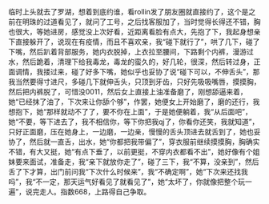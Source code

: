 临时上头就去了罗湖，想着到底约谁，看rollin发了朋友圈就直接约了，这个是之前在明珠的过道看见了，就问了工号，之后找客服加了，当时觉得长得还不错，胸也很大，等她进房，感觉没上次好看，近距离看脸有点大，先抱了下，我起身想亲下直接躲开了，说现在有疫情，而且不喜欢亲，我“碰下就行了”，哄了几下，碰了下嘴，然后趴着背部服务，她内衣脱掉，上衣拉至腰间，下路剩个内裤，漫游过水，然后跪着，清理下给我毒龙，毒龙的蛮久的，好几轮，很深，然后转过身，正面调情，我搂过来，碰了好多下嘴，她似乎也妥协了说“碰下可以，不伸舌头”，那我当然要得寸进尺，多碰几下就伸舌头，只顶到牙齿，只好先吸吸嘴唇，摸摸胸，然后把内裤脱了，可惜没0011，然后女上直接上油准备磨了，刚想舔逼来着，她“已经抹了油了，下次来让你舔个够”，作罢，她便女上开始磨了，磨的还行，我想抱下，她“那样就动不了了，要不你在上面”，于是她便躺着，我“从后面吧”，她“不要，等下进去了，我不相信你，等下你把我qj了，你看你还笑，我就知道”，只好正面磨，压在她身上，一边磨，一边亲，慢慢的舌头顶进去就舌到了，她也妥协了，然后就一直舌，出水，她“你都把我带偏了”，穿衣服前继续摸摸胸，胸确实不错，有大又挺，她“有点下垂了，以前更挺，不穿内衣都看不出”，她好像有个姐妹要来面试，准备走，我“亲下就放你走了”，碰了三下，我“不算，没亲到”，然后舌了下才算，出门前问我“下次什么时候来”，我“不确定啊”，她“下次来还找我吗”，我“不一定，那天运气好看见了就看见了”，她“太坏了，你就像把整个玩一遍”，说完走人。指数668，上路得自己争取。

